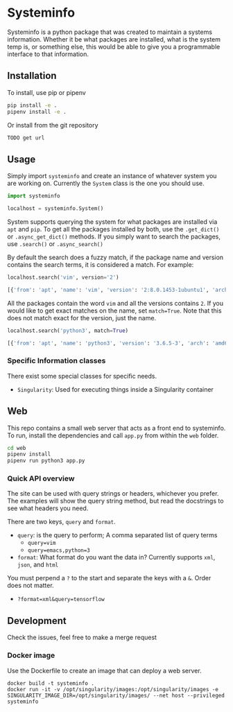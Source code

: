# Systeminfo

Systeminfo is a python package that was created to maintain a systems information.
Whether it be what packages are installed, what is the system temp is, or
something else, this would be able to give you a programmable interface to that
information.

## Installation
To install, use pip or pipenv

```bash
pip install -e .
pipenv install -e .
```
Or install from the git repository
```bash
TODO get url
```

## Usage
Simply import `systeminfo` and create an instance of whatever system you are
working on. Currently the `System` class is the one you should use.
```python
import systeminfo

localhost = systeminfo.System()
```

System supports querying the system for what packages are installed via `apt`
and `pip`. To get all the packages installed by both, use the `.get_dict()` or
`.async_get_dict()` methods. If you simply want to search the packages, use
`.search()` or `.async_search()`

By default the search does a fuzzy match, if the package name and version
contains the search terms, it is considered a match. For example:
```python
localhost.search('vim', version='2')

[{'from': 'apt', 'name': 'vim', 'version': '2:8.0.1453-1ubuntu1', 'arch': 'amd64', 'state': '[installed]'}, {'from': 'apt', 'name': 'vim-tiny', 'version': '2:8.0.1453-1ubuntu1', 'arch': 'amd64', 'state': '[installed]'}, {'from': 'apt', 'name': 'vim-common', 'version': '2:8.0.1453-1ubuntu1', 'arch': 'all', 'state': '[installed]'}, {'from': 'apt', 'name': 'vim-runtime', 'version': '2:8.0.1453-1ubuntu1', 'arch': 'all', 'state': '[installed]'}]
```
All the packages contain the word `vim` and all the versions contains `2`. If
you would like to get exact matches on the name, set `match=True`. Note that
this does not match exact for the version, just the name.
```python
localhost.search('python3', match=True)

[{'from': 'apt', 'name': 'python3', 'version': '3.6.5-3', 'arch': 'amd64', 'state': '[installed]'}]
```


### Specific Information classes
There exist some special classes for specific needs.

* `Singularity`: Used for executing things inside a Singularity container


## Web
This repo contains a small web server that acts as a front end to systeminfo.
To run, install the dependencies and call `app.py` from within the `web` folder.

```bash
cd web
pipenv install
pipenv run python3 app.py
```

### Quick API overview
The site can be used with query strings or headers, whichever you prefer. The
examples will show the query string method, but read the docstrings to see what
headers you need.

There are two keys, `query` and `format`.

* `query`: is the query to perform; A comma separated list of query terms
    * `query=vim`
    * `query=emacs,python=3`
* `format`: What format do you want the data in? Currently supports `xml`, `json`, and `html`

You must perpend a `?` to the start and separate the keys with a `&`. Order does not matter.
* `?format=xml&query=tensorflow`


## Development
Check the issues, feel free to make a merge request


### Docker image
Use the Dockerfile to create an image that can deploy a web server.

```
docker build -t systeminfo .
docker run -it -v /opt/singularity/images:/opt/singularity/images -e SINGULARITY_IMAGE_DIR=/opt/singularity/images/ --net host --privileged systeminfo
```
